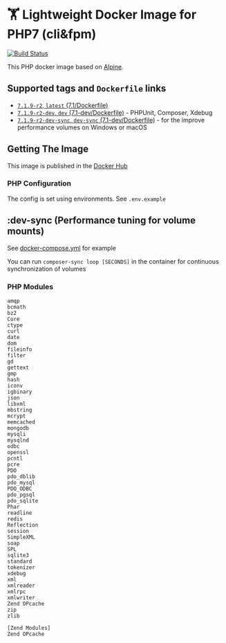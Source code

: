 # 🏋 Lightweight Docker Image for PHP7 (cli&fpm)
 [![Build Status](https://travis-ci.org/lagun4ik/docker-php7-fpm.svg)](https://travis-ci.org/lagun4ik/docker-php7-fpm)


This PHP docker image based on [Alpine](https://hub.docker.com/_/alpine/).

## Supported tags and `Dockerfile` links

 - [`7.1.9-r2`, `latest` (7.1/Dockerfile)](https://github.com/lagun4ik/docker-php7-fpm/blob/master/7.1/Dockerfile)
 - [`7.1.9-r2-dev`, `dev` (7.1-dev/Dockerfile)](https://github.com/lagun4ik/docker-php7-fpm/blob/master/7.1-dev/Dockerfile) - PHPUnit, Composer, Xdebug
 - [`7.1.9-r2-dev-sync`, `dev-sync` (7.1-dev/Dockerfile)](https://github.com/lagun4ik/docker-php7-fpm/blob/master/7.1-dev-sync/Dockerfile) - for the improve performance volumes on Windows or macOS

## Getting The Image

This image is published in the [Docker Hub](https://hub.docker.com/r/lagun4ik/php7-fpm/)

### PHP Configuration

The config is set using environments. See `.env.example`

## :dev-sync (Performance tuning for volume mounts)

See [docker-compose.yml](https://github.com/lagun4ik/docker-php7-fpm/blob/master/7.1-dev-sync/docker-compose.yml) for example

You can run `composer-sync loop [SECONDS]` in the container for continuous synchronization of volumes 

### PHP Modules
```
amqp
bcmath
bz2
Core
ctype
curl
date
dom
fileinfo
filter
gd
gettext
gmp
hash
iconv
igbinary
json
libxml
mbstring
mcrypt
memcached
mongodb
mysqli
mysqlnd
odbc
openssl
pcntl
pcre
PDO
pdo_dblib
pdo_mysql
PDO_ODBC
pdo_pgsql
pdo_sqlite
Phar
readline
redis
Reflection
session
SimpleXML
soap
SPL
sqlite3
standard
tokenizer
xdebug
xml
xmlreader
xmlrpc
xmlwriter
Zend OPcache
zip
zlib

[Zend Modules]
Zend OPcache
```
